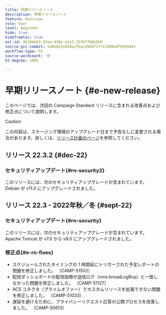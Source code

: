 ```yaml
---
title: 早期リリースノート
description: 早期リリースノート
feature: Overview
role: User
level: Beginner
hide: true
hidefromtoc: true
exl-id: 4b10eb63-3fea-438e-a1a7-25fbf7b0e5b0
source-git-commit: 1a8e623c034a2fbacd9ddf37711488a8f6b99442
workflow-type: ht
source-wordcount: '0'
ht-degree: 100%

---
```



# 早期リリースノート {#e-new-release}

このページでは、次回の Campaign Standard リリースに含まれる改善点および修正点について説明します。
>[!CAUTION]
>
> この内容は、ステージング環境のアップグレード日まで予告なしに変更される場合があります。詳しくは、[リリース計画のページ](../../rn/using/release-planning.md)を参照してください。

## リリース 22.3.2 {#dec-22}

### セキュリティアップデート{#rn-security2}

このリリースには、次のセキュリティアップグレードが含まれています。Debian が v11.0 にアップグレードされました。

## リリース 22.3 - 2022年秋／冬 {#sept-22}

### セキュリティアップデート{#rn-security}

このリリースには、次のセキュリティアップグレードが含まれています。Apache Tomcat が v7.0 から v8.0 にアップグレードされました。

### 修正点{#e-rn-fixes}

* スケジュールされたタイミングの 1 時間前にトリガーされた予定レポートの問題を修正しました。 （CAMP-51502）
* 配信ダッシュボードの配信指標が送信ログ（nms:broadLogRcp）と一致しなかった問題を修正しました。 （CAMP-51127）
* ACS コネクタ（プライムオファー）でカスタムリソースを拡張できない問題を修正しました。 （CAMP-51033）
* 遅延を避けるために、プライバシーリクエスト応答の公開プロセスを改善しました。 （CAMP-50613）

